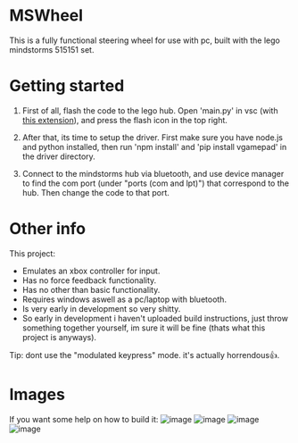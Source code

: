 # MSWheel
This is a fully functional steering wheel for use with pc, built with the lego mindstorms 515151 set.

# Getting started
1. First of all, flash the code to the lego hub. Open 'main.py' in vsc (with [this extension](https://marketplace.visualstudio.com/items?itemName=PeterStaev.lego-spikeprime-mindstorms-vscode)), and press the flash icon in the top right.

2. After that, its time to setup the driver. First make sure you have node.js and python installed, then run 'npm install' and 'pip install vgamepad' in the driver directory.

3. Connect to the mindstorms hub via bluetooth, and use device manager to find the com port (under "ports (com and lpt)") that correspond to the hub. Then change the code to that port.

# Other info
This project:
* Emulates an xbox controller for input.
* Has no force feedback functionality.
* Has no other than basic functionality.
* Requires windows aswell as a pc/laptop with bluetooth.
* Is very early in development so very shitty.
* So early in development i haven't uploaded build instructions, just throw something together yourself, im sure it will be fine (thats what this project is anyways).

Tip: dont use the "modulated keypress" mode. it's actually horrendous👍.
# Images
If you want some help on how to build it:
![image](https://cd.axell.me/p/mswheel/back.jpg)
![image](https://cd.axell.me/p/mswheel/front.jpg)
![image](https://cd.axell.me/p/mswheel/right.jpg)
![image](https://cd.axell.me/p/mswheel/top.jpg)
